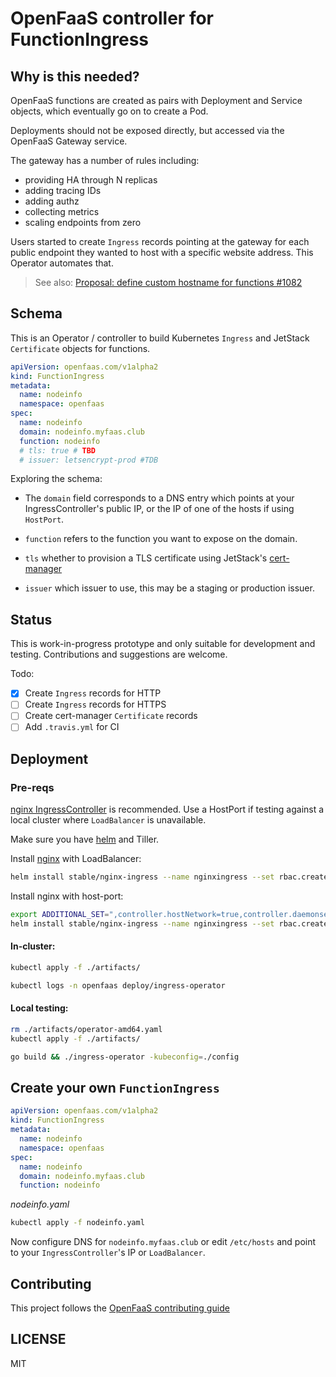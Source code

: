 OpenFaaS controller for FunctionIngress
====

## Why is this needed?

OpenFaaS functions are created as pairs with Deployment and Service objects, which eventually go on to create a Pod.

Deployments should not be exposed directly, but accessed via the OpenFaaS Gateway service.

The gateway has a number of rules including:
* providing HA through N replicas
* adding tracing IDs
* adding authz
* collecting metrics
* scaling endpoints from zero

Users started to create `Ingress` records pointing at the gateway for each public endpoint they wanted to host with a specific website address. This Operator automates that.

> See also: [Proposal: define custom hostname for functions #1082](https://github.com/openfaas/faas/issues/1082)

## Schema

This is an Operator / controller to build Kubernetes `Ingress` and JetStack `Certificate` objects for functions.

```yaml
apiVersion: openfaas.com/v1alpha2
kind: FunctionIngress
metadata:
  name: nodeinfo
  namespace: openfaas
spec:
  name: nodeinfo
  domain: nodeinfo.myfaas.club
  function: nodeinfo
  # tls: true # TBD
  # issuer: letsencrypt-prod #TDB
```

Exploring the schema:

* The `domain` field corresponds to a DNS entry which points at your IngressController's public IP, or the IP of one of the hosts if using `HostPort`.

* `function` refers to the function you want to expose on the domain.

* `tls` whether to provision a TLS certificate using JetStack's [cert-manager](https://github.com/jetstack/cert-manager)

* `issuer` which issuer to use, this may be a staging or production issuer.

## Status

This is work-in-progress prototype and only suitable for development and testing. Contributions and suggestions are welcome.

Todo:
- [x] Create `Ingress` records for HTTP
- [ ] Create `Ingress` records for HTTPS
- [ ] Create cert-manager `Certificate` records
- [ ] Add `.travis.yml` for CI

## Deployment

### Pre-reqs

[nginx IngressController](https://github.com/helm/charts/tree/master/stable/nginx-ingress) is recommended. Use a HostPort if testing against a local cluster where `LoadBalancer` is unavailable.

Make sure you have [helm](https://github.com/openfaas/faas-netes/blob/master/HELM.md) and Tiller.

Install [nginx](https://nginx.org/en/docs/) with LoadBalancer:

```sh
helm install stable/nginx-ingress --name nginxingress --set rbac.create=true
```

Install nginx with host-port:

```sh
export ADDITIONAL_SET=",controller.hostNetwork=true,controller.daemonset.useHostPort=true,dnsPolicy=ClusterFirstWithHostNet,controller.kind=DaemonSet"
helm install stable/nginx-ingress --name nginxingress --set rbac.create=true${ADDITIONAL_SET}
```

#### In-cluster:

```sh
kubectl apply -f ./artifacts/

kubectl logs -n openfaas deploy/ingress-operator
```

#### Local testing:

```sh
rm ./artifacts/operator-amd64.yaml
kubectl apply -f ./artifacts/

go build && ./ingress-operator -kubeconfig=./config
```

## Create your own `FunctionIngress`

```yaml
apiVersion: openfaas.com/v1alpha2
kind: FunctionIngress
metadata:
  name: nodeinfo
  namespace: openfaas
spec:
  name: nodeinfo
  domain: nodeinfo.myfaas.club
  function: nodeinfo
```

*nodeinfo.yaml*

```sh
kubectl apply -f nodeinfo.yaml
```

Now configure DNS for `nodeinfo.myfaas.club` or edit `/etc/hosts` and point to your `IngressController`'s IP or `LoadBalancer`.

## Contributing

This project follows the [OpenFaaS contributing guide](./CONTRIBUTING.md)

## LICENSE

MIT
